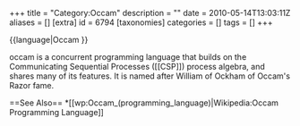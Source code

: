 +++
title = "Category:Occam"
description = ""
date = 2010-05-14T13:03:11Z
aliases = []
[extra]
id = 6794
[taxonomies]
categories = []
tags = []
+++

{{language|Occam
}}


occam is a concurrent programming language that builds on the Communicating Sequential Processes ([[CSP]]) process algebra, and shares many of its features. It is named after William of Ockham of Occam's Razor fame.

==See Also==
*[[wp:Occam_(programming_language)|Wikipedia:Occam Programming Language]]
